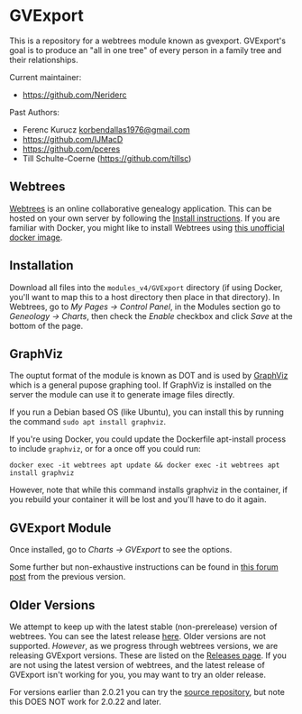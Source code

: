 GVExport
========

This is a repository for a webtrees module known as gvexport. GVExport's goal is to produce an "all in one tree" of every person in a family tree and their relationships.

Current maintainer:
 - https://github.com/Neriderc

Past Authors:

 - Ferenc Kurucz <korbendallas1976@gmail.com>
 - https://github.com/IJMacD
 - https://github.com/pceres
 - Till Schulte-Coerne (https://github.com/tillsc)



Webtrees
--------

[Webtrees](https://webtrees.net/) is an online collaborative genealogy application. This can be hosted on your own server by following the [Install instructions](https://webtrees.net/install/). If you are familiar with Docker, you might like to install Webtrees using [this unofficial docker image](https://hub.docker.com/r/nathanvaughn/webtrees).

Installation
------------

Download all files into the `modules_v4/GVExport` directory (if using Docker, you'll want to map this to a host directory then place in that directory).
In Webtrees, go to *My Pages -> Control Panel*, in the Modules section go to *Geneology -> Charts*, then check the *Enable* checkbox and click *Save* at the bottom of the page.

GraphViz
--------

The ouptut format of the module is known as DOT and is used by [GraphViz](http://www.graphviz.org/) which is a general pupose graphing tool. If GraphViz is installed on the server the module can use it to generate image files directly.

If you run a Debian based OS (like Ubuntu), you can install this by running the command `sudo apt install graphviz`.

If you're using Docker, you could update the Dockerfile apt-install process to include `graphviz`, or for a once off you could run:
````
docker exec -it webtrees apt update && docker exec -it webtrees apt install graphviz
````

However, note that while this command installs graphviz in the container, if you rebuild your container it will be lost and you'll have to do it again.

GVExport Module
---------------

Once installed, go to *Charts -> GVExport* to see the options.

Some further but non-exhaustive instructions can be found in [this forum post](https://www.webtrees.net/index.php/en/forum/4-customising/35801-display-complex-all-in-on-tree-with-gvexport?start=0) from the previous version.

Older Versions
-------

We attempt to keep up with the latest stable (non-prerelease) version of webtrees. You can see the latest release [here](https://github.com/fisharebest/webtrees/releases). Older versions are not supported. *However*, as we progress through webtrees versions, we are releasing GVExport versions. These are listed on the [Releases page](https://github.com/fisharebest/webtrees/releases). If you are not using the latest version of webtrees, and the latest release of GVExport isn't working for you, you may want to try an older release.

For versions earlier than 2.0.21 you can try the [source repository](https://github.com/tillsc/GVExport), but note this DOES NOT work for 2.0.22 and later.
